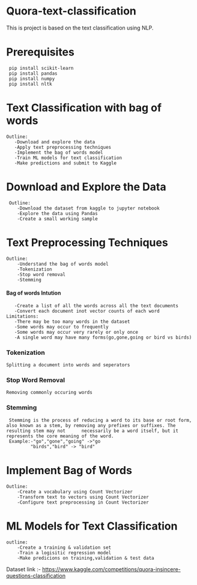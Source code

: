 # Quora-text-classification
This is project is based on the text classification using NLP.

# Prerequisites
     pip install scikit-learn
     pip install pandas
     pip install numpy
     pip install nltk

# Text Classification with bag of words
    Outline:
       -Download and explore the data
       -Apply text preprocessing techniques
       -Implement the bag of words model
       -Train ML models for text classification
       -Make predictions and submit to Kaggle
       
# Download and Explore the Data
     Outline:
        -Download the dataset from kaggle to jupyter notebook
        -Explore the data using Pandas
        -Create a small working sample
        
# Text Preprocessing Techniques
    Outline:
        -Understand the bag of words model
        -Tokenization
        -Stop word removal
        -Stemming
#### Bag of words Intution
       -Create a list of all the words across all the text documents
       -Convert each document inot vector counts of each word
    Limitations:
       -There may be too many words in the dataset
       -Some words may occur to frequently
       -Some words may occur very rarely or only once
       -A single word may have many forms(go,gone,going or bird vs birds)
### Tokenization 
    Splitting a document into words and seperators

### Stop Word Removal
    Removing commonly occuring words

### Stemming
     Stemming is the process of reducing a word to its base or root form, also known as a stem, by removing any prefixes or suffixes. The resulting stem may not      necessarily be a word itself, but it represents the core meaning of the word.
     Example:-"go","gone","going" ->"go
             "birds","bird" -> "bird"
             
 # Implement Bag of Words
    Outline:
        -Create a vocabulary using Count Vectorizer
        -Transform text to vectors using Count Vectorizer
        -Configure text preprocessing in Count Vectorizer
 
 # ML Models for Text Classification

    outline:
        -Create a training & validation set
        -Train a logisitic regression model
        -Make predicions on training,validation & test data


Dataset link :- https://www.kaggle.com/competitions/quora-insincere-questions-classification
